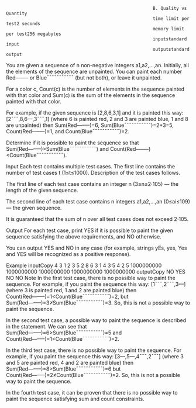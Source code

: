                                                             B. Quality vs Quantity
                                                            time limit per test2 seconds
                                                            memory limit per test256 megabytes
                                                            inputstandard input
                                                            outputstandard output
 
You are given a sequence of n non-negative integers a1,a2,…,an. Initially, all the elements of the sequence are unpainted. You can paint each number Red––––– or Blue¯¯¯¯¯¯¯¯¯¯¯ (but not both), or leave it unpainted.

For a color c, Count(c) is the number of elements in the sequence painted with that color and Sum(c) is the sum of the elements in the sequence painted with that color.

For example, if the given sequence is [2,8,6,3,1] and it is painted this way: [2¯¯¯,8,6––,3¯¯¯,1] (where 6 is painted red, 2 and 3 are painted blue, 1 and 8 are unpainted) then Sum(Red–––––)=6, Sum(Blue¯¯¯¯¯¯¯¯¯¯¯)=2+3=5, Count(Red–––––)=1, and Count(Blue¯¯¯¯¯¯¯¯¯¯¯)=2.

Determine if it is possible to paint the sequence so that Sum(Red–––––)>Sum(Blue¯¯¯¯¯¯¯¯¯¯¯) and Count(Red–––––)<Count(Blue¯¯¯¯¯¯¯¯¯¯¯).

Input
Each test contains multiple test cases. The first line contains the number of test cases t (1≤t≤1000). Description of the test cases follows.

The first line of each test case contains an integer n (3≤n≤2⋅105) — the length of the given sequence.

The second line of each test case contains n integers a1,a2,…,an (0≤ai≤109) — the given sequence.

It is guaranteed that the sum of n over all test cases does not exceed 2⋅105.

Output
For each test case, print YES if it is possible to paint the given sequence satisfying the above requirements, and NO otherwise.

You can output YES and NO in any case (for example, strings yEs, yes, Yes and YES will be recognized as a positive response).

Example
inputCopy
4
3
1 2 3
5
2 8 6 3 1
4
3 5 4 2
5
1000000000 1000000000 1000000000 1000000000 1000000000
outputCopy
NO
YES
NO
NO
Note
In the first test case, there is no possible way to paint the sequence. For example, if you paint the sequence this way: [1¯¯¯,2¯¯¯,3––] (where 3 is painted red, 1 and 2 are painted blue) then Count(Red–––––)=1<Count(Blue¯¯¯¯¯¯¯¯¯¯¯)=2, but Sum(Red–––––)=3≯Sum(Blue¯¯¯¯¯¯¯¯¯¯¯)=3. So, this is not a possible way to paint the sequence.

In the second test case, a possible way to paint the sequence is described in the statement. We can see that Sum(Red–––––)=6>Sum(Blue¯¯¯¯¯¯¯¯¯¯¯)=5 and Count(Red–––––)=1<Count(Blue¯¯¯¯¯¯¯¯¯¯¯)=2.

In the third test case, there is no possible way to paint the sequence. For example, if you paint the sequence this way: [3––,5––,4¯¯¯,2¯¯¯] (where 3 and 5 are painted red, 4 and 2 are painted blue) then Sum(Red–––––)=8>Sum(Blue¯¯¯¯¯¯¯¯¯¯¯)=6 but Count(Red–––––)=2≮Count(Blue¯¯¯¯¯¯¯¯¯¯¯)=2. So, this is not a possible way to paint the sequence.

In the fourth test case, it can be proven that there is no possible way to paint the sequence satisfying sum and count constraints.
